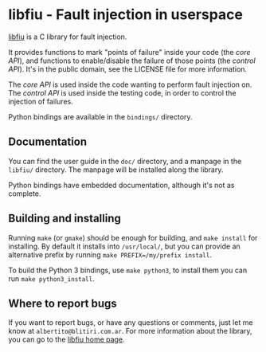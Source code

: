 
# libfiu - Fault injection in userspace

[libfiu](https://blitiri.com.ar/p/libfiu) is a C library for fault injection.

It provides functions to mark "points of failure" inside your code (the *core
API*), and functions to enable/disable the failure of those points (the
*control API*). It's in the public domain, see the LICENSE file for more
information.

The *core API* is used inside the code wanting to perform fault injection on.
The *control API* is used inside the testing code, in order to control the
injection of failures.

Python bindings are available in the `bindings/` directory.


## Documentation

You can find the user guide in the `doc/` directory, and a manpage in the
`libfiu/` directory. The manpage will be installed along the library.

Python bindings have embedded documentation, although it's not as complete.


## Building and installing

Running `make` (or `gmake`) should be enough for building, and `make install`
for installing. By default it installs into `/usr/local/`, but you can provide
an alternative prefix by running `make PREFIX=/my/prefix install`.

To build the Python 3 bindings, use `make python3`, to install them you can run
`make python3_install`.


## Where to report bugs

If you want to report bugs, or have any questions or comments, just let me
know at `albertito@blitiri.com.ar`. For more information about the library, you
can go to the [libfiu home page](https://blitiri.com.ar/p/libfiu).



